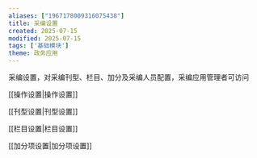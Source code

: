 ```yaml
---
aliases: ["1967178009316075438"]
title: 采编设置
created: 2025-07-15
modified: 2025-07-15
tags: ['基础模块']
theme: 政务应用
---
```


采编设置，对采编刊型、栏目、加分及采编人员配置，采编应用管理者可访问

[[操作设置|操作设置]]   

[[刊型设置|刊型设置]]   

 [[栏目设置|栏目设置]]   

 [[加分项设置|加分项设置]]